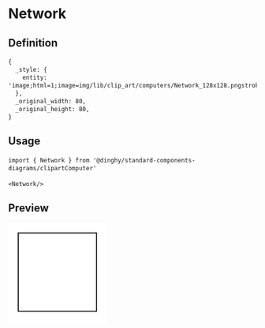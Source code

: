 # Network

## Definition

```
{
  _style: { 
    entity: 'image;html=1;image=img/lib/clip_art/computers/Network_128x128.pngstrokeColor=none;',
  },
  _original_width: 80,
  _original_height: 80,
}
```

## Usage

```
import { Network } from '@dinghy/standard-components-diagrams/clipartComputer'

<Network/>
```

## Preview

<img src="./network.png" width="200"/>
